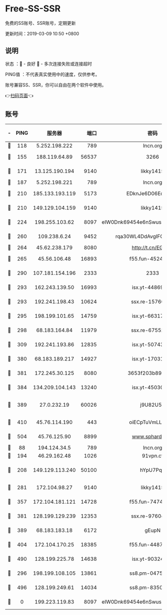 # Free-SS-SSR

免费的SS账号、SSR账号，定期更新

更新时间：2019-03-09 10:50 +0800

## 说明

状态     ：🙂 - 良好 🙁 - 多次连接失败或连接超时

PING值   ：不代表真实使用中的速度，仅供参考。

账号兼容SS、SSR，你可以自由在两个软件中使用。

👉[扫码页面](https://liesauer.github.io/Free-SS-SSR/)👈

## 账号

|-|PING|服务器|端口|密码|加密方式|区域|
|:----:|:----:|:-----:|-----:|:----:|:----:|:----:|
|🙂|118|5.252.198.222|789|lncn.org|rc4|JP|
|🙂|155|188.119.64.89|56537|3266|aes-256-cfb|RU|
|🙂|171|13.125.190.194|9140|likky1415|aes-256-cfb|KR|
|🙂|187|5.252.198.221|789|lncn.org|rc4|JP|
|🙂|210|185.133.193.119|5173|EDknJe6D06EoWDaw|aes-256-cfb|US|
|🙂|210|149.129.104.159|9140|likky1415|aes-256-cfb|HK|
|🙂|224|198.255.103.62|8097|eIW0Dnk69454e6nSwuspv9DmS201tQ0D|aes-256-cfb|US|
|🙂|260|109.238.6.24|9452|rqa30WL4DdAvgIFG6Fs3znzTa|aes-256-cfb|FR|
|🙂|264|45.62.238.179|8080|http://t.cn/EGJIyrl|rc4-md5|CA|
|🙂|265|45.56.106.48|16893|f55.fun-45246716|aes-256-cfb|US|
|🙂|290|107.181.154.196|2333|2333|aes-256-cfb|US|
|🙂|293|162.243.139.50|16993|isx.yt-44869527|aes-256-cfb|US|
|🙂|293|192.241.198.43|10624|ssx.re-15760725|aes-256-cfb|US|
|🙂|295|198.199.101.65|14759|isx.yt-66317358|aes-256-cfb|US|
|🙂|298|68.183.164.84|11979|ssx.re-67552662|aes-256-cfb|US|
|🙂|309|192.241.193.86|12835|isx.yt-50743276|aes-256-cfb|US|
|🙂|380|68.183.189.217|14927|isx.yt-17031922|aes-256-cfb|SG|
|🙂|381|172.245.30.125|8080|3653f203b896678d|chacha20-ietf|US|
|🙂|384|134.209.104.143|13240|isx.yt-45030016|aes-256-cfb|SG|
|🙂|389|27.0.232.19|60026|j9U82U53|xchacha20-ietf-poly1305|HK|
|🙂|410|45.76.114.190|443|oiECpTuVmLLxk4Ts|aes-256-cfb|AU|
|🙂|504|45.76.125.90|8899|www.sphard.com|aes-256-cfb|AU|
|🙂|88|194.124.34.5|789|lncn.org|rc4|JP|
|🙂|194|46.29.162.48|1026|91vpn.cf|rc4-md5|RU|
|🙂|208|149.129.113.240|50100|hYpU7PqP|chacha20-ietf-poly1305|CN|
|🙂|281|172.104.98.27|9140|likky1415|aes-256-cfb|JP|
|🙂|357|172.104.181.121|14728|f55.fun-74741421|aes-256-cfb|SG|
|🙂|381|128.199.129.239|12353|ssx.re-97604958|aes-256-cfb|SG|
|🙂|389|68.183.183.18|6172|gEupN|aes-256-cfb|SG|
|🙂|404|172.104.170.25|18385|f55.fun-44871721|aes-256-cfb|SG|
|🙂|490|128.199.225.78|14638|isx.yt-90324058|aes-256-cfb|SG|
|🙁|296|198.199.108.105|13861|ss8.pm-04751164|aes-256-cfb|US|
|🙁|496|128.199.249.61|14034|ss8.pm-83503872|aes-256-cfb|SG|
|🙁|0|199.223.119.83|8097|eIW0Dnk69454e6nSwuspv9DmS201tQ0D|aes-256-cfb|US|
